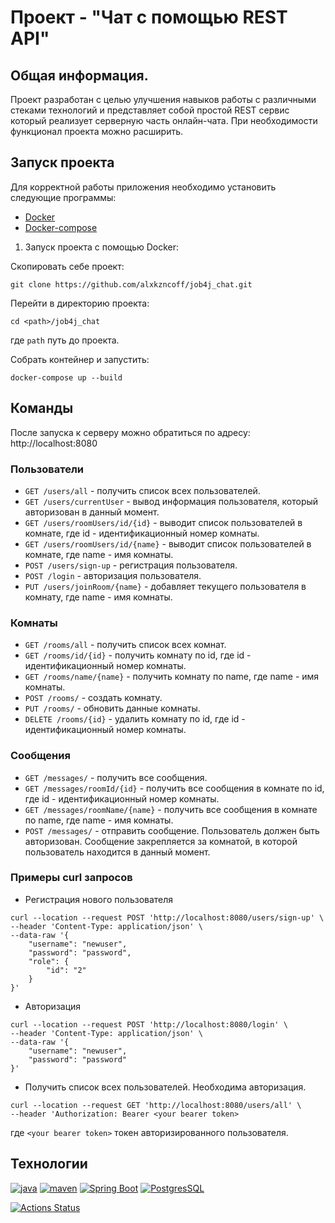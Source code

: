 # Проект - "Чат с помощью REST API"

## Общая информация.

Проект разработан с целью улучшения навыков работы с различными стеками технологий и представляет
собой простой REST сервис который реализует серверную часть онлайн-чата.
При необходимости функционал проекта можно расширить.

## Запуск проекта

Для корректной работы приложения необходимо установить следующие программы:

- [Docker](https://docs.docker.com/engine/install/)
- [Docker-compose](https://docs.docker.com/compose/install/)

1. Запуск проекта с помощью Docker:

Скопировать себе проект:
```
git clone https://github.com/alxkzncoff/job4j_chat.git
```

Перейти в директорию проекта:
```
cd <path>/job4j_chat
```

где ```path``` путь до проекта.

Собрать контейнер и запустить:
```
docker-compose up --build
```

## Команды

После запуска к серверу можно обратиться по адресу: http://localhost:8080

### Пользователи

- `GET /users/all` - получить список всех пользователей.
- `GET /users/currentUser` - вывод информация пользователя, который авторизован в данный момент.
- `GET /users/roomUsers/id/{id}` - выводит список пользователей в комнате, где id - идентификационный номер комнаты.
- `GET /users/roomUsers/id/{name}` - выводит список пользователей в комнате, где name - имя комнаты.
- `POST /users/sign-up` - регистрация пользователя.
- `POST /login` - авторизация пользователя.
- `PUT /users/joinRoom/{name}` - добавляет текущего пользователя в комнату, где name - имя комнаты.

### Комнаты

- `GET /rooms/all` - получить список всех комнат.
- `GET /rooms/id/{id}` - получить комнату по id, где id - идентификационный номер комнаты.
- `GET /rooms/name/{name}` - получить комнату по name, где name - имя комнаты.
- `POST /rooms/` - создать комнату.
- `PUT /rooms/` - обновить данные комнаты.
- `DELETE /rooms/{id}` - удалить комнату по id, где id - идентификационный
номер комнаты. 

### Сообщения

- `GET /messages/` - получить все сообщения.
- `GET /messages/roomId/{id}` - получить все сообщения в комнате по id, где id - идентификационный номер комнаты.
- `GET /messages/roomName/{name}` - получить все сообщения в комнате по name, где name - имя комнаты.
- `POST /messages/` - отправить сообщение. Пользователь должен быть авторизован. Сообщение закрепляется за комнатой,
в которой пользователь находится в данный момент.

### Примеры curl запросов

- Регистрация нового пользователя

```
curl --location --request POST 'http://localhost:8080/users/sign-up' \
--header 'Content-Type: application/json' \
--data-raw '{
    "username": "newuser",
    "password": "password",
    "role": {
        "id": "2"
    }
}'
```

- Авторизация

```
curl --location --request POST 'http://localhost:8080/login' \
--header 'Content-Type: application/json' \
--data-raw '{
    "username": "newuser",
    "password": "password"
}'
```

- Получить список всех пользователей. Необходима авторизация.

```
curl --location --request GET 'http://localhost:8080/users/all' \
--header 'Authorization: Bearer <your bearer token>
```

где ```<your bearer token>``` токен авторизированного пользователя.

## Технологии

[![java](https://img.shields.io/badge/java-17-red)](https://www.java.com/)
[![maven](https://img.shields.io/badge/apache--maven-3.8.3-blue)](https://maven.apache.org/)
[![Spring Boot](https://img.shields.io/badge/spring%20boot-2.7.3-brightgreen)](https://spring.io/projects/spring-boot)
[![PostgresSQL](https://img.shields.io/badge/postgreSQL-14-blue)](https://www.postgresql.org/)

[![Actions Status](https://github.com/alxkzncoff/job4j_chat/workflows/java-ci/badge.svg)](https://github.com/alxkzncoff/job4j_chat/actions)
